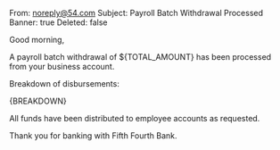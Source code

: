 From: noreply@54.com
Subject: Payroll Batch Withdrawal Processed
Banner: true
Deleted: false

Good morning,

A payroll batch withdrawal of ${TOTAL_AMOUNT} has been processed from your business account.

Breakdown of disbursements:

{BREAKDOWN}

All funds have been distributed to employee accounts as requested.

Thank you for banking with Fifth Fourth Bank.

